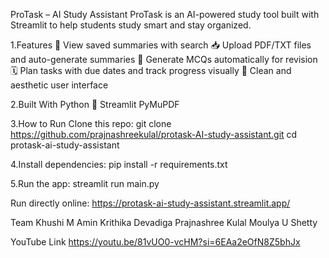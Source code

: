 ProTask – AI Study Assistant
ProTask is an AI-powered study tool built with Streamlit to help students study smart and stay organized.

1.Features
📄 View saved summaries with search
📥 Upload PDF/TXT files and auto-generate summaries
🧠 Generate MCQs automatically for revision
🗓 Plan tasks with due dates and track progress visually
🎨 Clean and aesthetic user interface

2.Built With
Python 🐍
Streamlit
PyMuPDF

3.How to Run
Clone this repo: 
git clone https://github.com/prajnashreekulal/protask-AI-study-assistant.git
cd protask-ai-study-assistant

4.Install dependencies: 
pip install -r requirements.txt

5.Run the app: 
streamlit run main.py

Run directly online: 
https://protask-ai-study-assistant.streamlit.app/

Team
Khushi M Amin
Krithika Devadiga
Prajnashree Kulal
Moulya U Shetty

YouTube Link
https://youtu.be/81vUO0-vcHM?si=6EAa2eOfN8Z5bhJx

